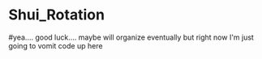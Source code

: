 # Shui_Rotation
#yea.... good luck.... maybe will organize eventually but right now I'm just going to vomit code up here
